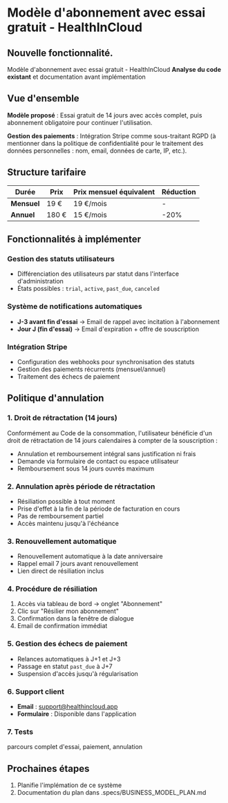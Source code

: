 # Modèle d'abonnement avec essai gratuit - HealthInCloud

## Nouvelle fonctionnalité.
Modèle d'abonnement avec essai gratuit - HealthInCloud
**Analyse du code existant** et documentation avant implémentation


## Vue d'ensemble

**Modèle proposé** : Essai gratuit de 14 jours avec accès complet, puis abonnement obligatoire pour continuer l'utilisation.

**Gestion des paiements** : Intégration Stripe comme sous-traitant RGPD (à mentionner dans la politique de confidentialité pour le traitement des données personnelles : nom, email, données de carte, IP, etc.).

## Structure tarifaire

| Durée | Prix | Prix mensuel équivalent | Réduction |
|-------|------|------------------------|-----------|
| **Mensuel** | 19 € | 19 €/mois | - |
| **Annuel** | 180 € | 15 €/mois | -20% |

## Fonctionnalités à implémenter

### Gestion des statuts utilisateurs
- Différenciation des utilisateurs par statut dans l'interface d'administration
- États possibles : `trial`, `active`, `past_due`, `canceled`

### Système de notifications automatiques
- **J-3 avant fin d'essai** → Email de rappel avec incitation à l'abonnement
- **Jour J (fin d'essai)** → Email d'expiration + offre de souscription

### Intégration Stripe
- Configuration des webhooks pour synchronisation des statuts
- Gestion des paiements récurrents (mensuel/annuel)
- Traitement des échecs de paiement

## Politique d'annulation

### 1. Droit de rétractation (14 jours)
Conformément au Code de la consommation, l'utilisateur bénéficie d'un droit de rétractation de 14 jours calendaires à compter de la souscription :
- Annulation et remboursement intégral sans justification ni frais
- Demande via formulaire de contact ou espace utilisateur
- Remboursement sous 14 jours ouvrés maximum

### 2. Annulation après période de rétractation
- Résiliation possible à tout moment
- Prise d'effet à la fin de la période de facturation en cours
- Pas de remboursement partiel
- Accès maintenu jusqu'à l'échéance

### 3. Renouvellement automatique
- Renouvellement automatique à la date anniversaire
- Rappel email 7 jours avant renouvellement
- Lien direct de résiliation inclus

### 4. Procédure de résiliation
1. Accès via tableau de bord → onglet "Abonnement"
2. Clic sur "Résilier mon abonnement"
3. Confirmation dans la fenêtre de dialogue
4. Email de confirmation immédiat

### 5. Gestion des échecs de paiement
- Relances automatiques à J+1 et J+3
- Passage en statut `past_due` à J+7
- Suspension d'accès jusqu'à régularisation

### 6. Support client
- **Email** : [support@healthincloud.app](mailto:support@healthincloud.app)
- **Formulaire** : Disponible dans l'application

### 7. Tests
parcours complet d'essai, paiement, annulation


## Prochaines étapes
1. Planifie l'implémation de ce système
2. Documentation du plan dans .specs/BUSINESS_MODEL_PLAN.md 
